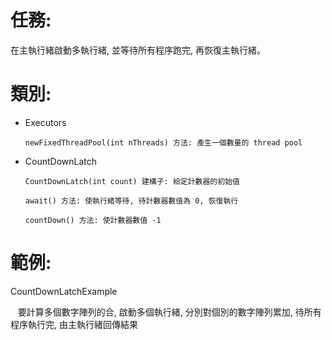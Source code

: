 # 任務:
在主執行緒啟動多執行緒, 並等待所有程序跑完, 再恢復主執行緒。

# 類別:
+ Executors

      newFixedThreadPool(int nThreads) 方法: 產生一個數量的 thread pool

+ CountDownLatch

      CountDownLatch(int count) 建構子: 給定計數器的初始值

      await() 方法: 使執行緒等待, 待計數器數值為 0, 恢復執行

      countDown() 方法: 使計數器數值 -1

# 範例:
CountDownLatchExample

    要計算多個數字陣列的合, 啟動多個執行緒, 分別對個別的數字陣列累加, 待所有程序執行完, 由主執行緒回傳結果
